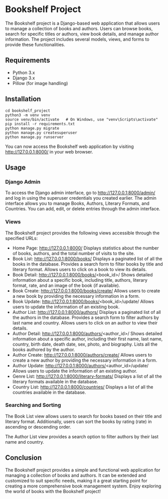 # Bookshelf Project

The Bookshelf project is a Django-based web 
application that allows users to manage a collection 
of books and authors. Users can browse books, search for 
specific titles or authors, view book details, and manage 
author information. The project includes several models, 
views, and forms to provide these functionalities.

## Requirements
* Python 3.x
* Django 3.x
* Pillow (for image handling)

## Installation

```git clone <repository_url>
cd bookshelf_project
python3 -m venv venv
source venv/bin/activate   # On Windows, use "venv\Scripts\activate"
pip install -r requirements.txt
python manage.py migrate
python manage.py createsuperuser
python manage.py runserver
```
You can now access the Bookshelf web application by 
visiting http://127.0.0.1:8000/ in your web browser.

## Usage 

### Django Admin
To access the Django admin interface, go to http://127.0.0.1:8000/admin/ 
and log in using the superuser credentials you created earlier. The admin 
interface allows you to manage Books, Authors, Literary Formats, and Countries. 
You can add, edit, or delete entries through the admin interface.

### Views
The Bookshelf project provides the following views accessible through 
the specified URLs:

* Home Page: http://127.0.0.1:8000/
Displays statistics about the number of books, authors, and the total 
number of visits to the site.
* Book List: http://127.0.0.1:8000/books/
Displays a paginated list of all the books in the database.
Provides a search form to filter books by title and literary format.
Allows users to click on a book to view its details.
* Book Detail: http://127.0.0.1:8000/books/<book_id>/
Shows detailed information about a specific book, including title,
authors, literary format, rate, and an image of the book (if available).
* Book Create: http://127.0.0.1:8000/books/create/
Allows users to create a new book by providing the necessary information in a form.
* Book Update: http://127.0.0.1:8000/books/<book_id>/update/
Allows users to update the information of an existing book.
* Author List: http://127.0.0.1:8000/authors/
Displays a paginated list of all the authors in the database.
Provides a search form to filter authors by last name and country.
Allows users to click on an author to view their details.
* Author Detail: http://127.0.0.1:8000/authors/<author_id>/
Shows detailed information about a specific author, including their
first name, last name, country, birth date, death date, sex, photo, and biography.
Lists all the books authored by the author.
* Author Create: http://127.0.0.1:8000/authors/create/
Allows users to create a new author by providing the necessary information in a form.
* Author Update: http://127.0.0.1:8000/authors/<author_id>/update/
Allows users to update the information of an existing author.
* Genre List: http://127.0.0.1:8000/literary-formats/
Displays a list of all the literary formats available in the database.
* Country List: http://127.0.0.1:8000/countries/
Displays a list of all the countries available in the database.

### Searching and Sorting
The Book List view allows users to search for books based on their 
title and literary format. Additionally, users can sort the books 
by rating (rate) in ascending or descending order.

The Author List view provides a search option to filter authors by 
their last name and country.

##  Conclusion

The Bookshelf project provides a simple and functional web application 
for managing a collection of books and authors. It can be extended and 
customized to suit specific needs, making it a great starting point for 
creating a more comprehensive book management system. Enjoy exploring 
the world of books with the Bookshelf project!
